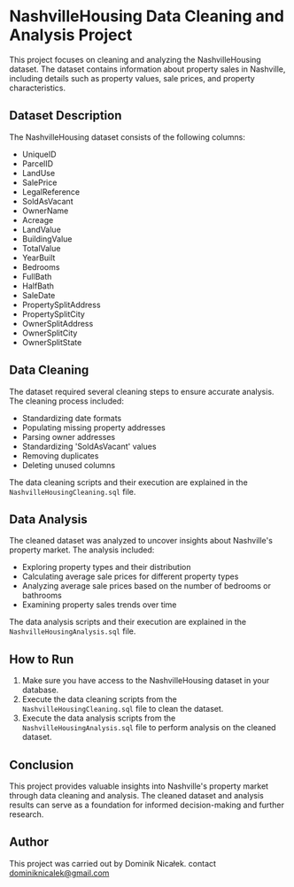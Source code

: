 # NashvilleHousing Data Cleaning and Analysis Project

This project focuses on cleaning and analyzing the NashvilleHousing dataset. 
The dataset contains information about property sales in Nashville, including details such as property values, sale prices, and property characteristics.

## Dataset Description

The NashvilleHousing dataset consists of the following columns:
- UniqueID
- ParcelID
- LandUse
- SalePrice
- LegalReference
- SoldAsVacant
- OwnerName
- Acreage
- LandValue
- BuildingValue
- TotalValue
- YearBuilt
- Bedrooms
- FullBath
- HalfBath
- SaleDate
- PropertySplitAddress
- PropertySplitCity
- OwnerSplitAddress
- OwnerSplitCity
- OwnerSplitState

## Data Cleaning

The dataset required several cleaning steps to ensure accurate analysis. The cleaning process included:
- Standardizing date formats
- Populating missing property addresses
- Parsing owner addresses
- Standardizing 'SoldAsVacant' values
- Removing duplicates
- Deleting unused columns

The data cleaning scripts and their execution are explained in the `NashvilleHousingCleaning.sql` file.

## Data Analysis

The cleaned dataset was analyzed to uncover insights about Nashville's property market. The analysis included:
- Exploring property types and their distribution
- Calculating average sale prices for different property types
- Analyzing average sale prices based on the number of bedrooms or bathrooms
- Examining property sales trends over time

The data analysis scripts and their execution are explained in the `NashvilleHousingAnalysis.sql` file.

## How to Run

1. Make sure you have access to the NashvilleHousing dataset in your database.
2. Execute the data cleaning scripts from the `NashvilleHousingCleaning.sql` file to clean the dataset.
3. Execute the data analysis scripts from the `NashvilleHousingAnalysis.sql` file to perform analysis on the cleaned dataset.

## Conclusion

This project provides valuable insights into Nashville's property market through data cleaning and analysis. 
The cleaned dataset and analysis results can serve as a foundation for informed decision-making and further research.

## Author

This project was carried out by Dominik Nicałek. 
contact dominiknicalek@gmail.com
